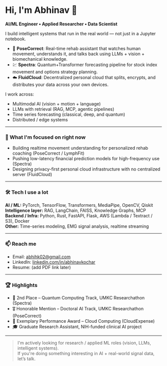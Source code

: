 # Hi, I'm Abhinav 👋

**AI/ML Engineer • Applied Researcher • Data Scientist**

I build intelligent systems that run in the real world — not just in a Jupyter notebook.

- 🤖 **PoseCorrect**: Real-time rehab assistant that watches human movement, understands it, and talks back using LLMs + vision + biomechanical knowledge.
- 💹 **Spectra**: Quantum+Transformer forecasting pipeline for stock index movement and options strategy planning.
- ☁️ **FluidCloud**: Decentralized personal cloud that splits, encrypts, and distributes your data across your own devices.

I work across:
- Multimodal AI (vision + motion + language)
- LLMs with retrieval (RAG, MCP, agentic pipelines)
- Time series forecasting (classical, deep, and quantum)
- Distributed / edge systems

---

### 🔬 What I'm focused on right now
- Building realtime movement understanding for personalized rehab coaching (PoseCorrect / LymphFit)
- Pushing low-latency financial prediction models for high-frequency use (Spectra)
- Designing privacy-first personal cloud infrastructure with no centralized server (FluidCloud)

---

### 🛠 Tech I use a lot
**AI / ML:** PyTorch, TensorFlow, Transformers, MediaPipe, OpenCV, Qiskit  
**Intelligence layer:** RAG, LangChain, FAISS, Knowledge Graphs, MCP  
**Backend / Infra:** Python, Rust, FastAPI, Flask, AWS (Lambda / Textract / S3), Docker  
**Other:** Time-series modeling, EMG signal analysis, realtime streaming

---

### 📫 Reach me
- Email: abhihk02@gmail.com  
- LinkedIn: [linkedin.com/in/abhinavkochar](https://www.linkedin.com/in/abhinavkochar)
- Resume: (add PDF link later)

---

### 🏆 Highlights
- 🥈 2nd Place – Quantum Computing Track, UMKC Researchathon (Spectra)
- 🎖 Honorable Mention – Doctoral AI Track, UMKC Researchathon (PoseCorrect)
- 🏅 Exemplary Performance Award – Cloud Computing (CloudExpense)
- 🎓 Graduate Research Assistant, NIH-funded clinical AI project

---

> I'm actively looking for research / applied ML roles (vision, LLMs, intelligent systems).  
> If you're doing something interesting in AI + real-world signal data, let’s talk.
